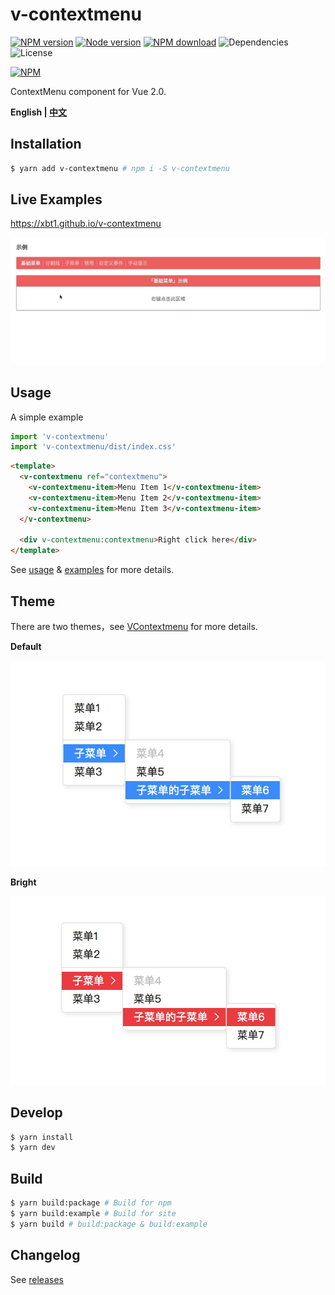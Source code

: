 # v-contextmenu

[![NPM version][badge-npm-version]][url-npm]
[![Node version][badge-node-version]][url-npm]
[![NPM download][badge-npm-download]][url-npm]
![Dependencies][badge-dependencies]
![License][badge-license]

[![NPM][image-npm]][url-npm]

ContextMenu component for Vue 2.0.

**English | [中文](./README.md)**

## Installation

```bash
$ yarn add v-contextmenu # npm i -S v-contextmenu
```

## Live Examples

https://xbt1.github.io/v-contextmenu

![Live Examples](./docs/images/example.gif)

## Usage

A simple example

```javascript
import 'v-contextmenu'
import 'v-contextmenu/dist/index.css'
```

```html
<template>
  <v-contextmenu ref="contextmenu">
    <v-contextmenu-item>Menu Item 1</v-contextmenu-item>
    <v-contextmenu-item>Menu Item 2</v-contextmenu-item>
    <v-contextmenu-item>Menu Item 3</v-contextmenu-item>
  </v-contextmenu>

  <div v-contextmenu:contextmenu>Right click here</div>
</template>
```

See [usage](./docs/usage.md) & [examples](./examples) for more details.

## Theme

There are two themes，see [VContextmenu](./docs/usage.md#vcontextmenu) for more details.

**Default**

![default](./docs/images/default.jpg)

**Bright**

![bright](./docs/images/bright.jpg)

## Develop

```bash
$ yarn install
$ yarn dev
```

## Build

```bash
$ yarn build:package # Build for npm
$ yarn build:example # Build for site
$ yarn build # build:package & build:example
```

## Changelog

See [releases][url-releases]


[badge-npm-version]: https://img.shields.io/npm/v/v-contextmenu.svg
[badge-node-version]: https://img.shields.io/node/v/v-contextmenu.svg
[badge-npm-download]: https://img.shields.io/npm/dt/v-contextmenu.svg
[badge-license]: https://img.shields.io/github/license/xbt1/v-contextmenu.svg
[badge-dependencies]: https://img.shields.io/david/dev/xbt1/v-contextmenu.svg

[url-npm]: https://npmjs.org/package/v-contextmenu
[url-dependencies]: https://david-dm.org/vkbansal/v-contextmenu
[url-releases]: https://github.com/XBT1/v-contextmenu/releases

[image-npm]: https://nodei.co/npm/v-contextmenu.png
